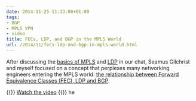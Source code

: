 ```yaml
---
date: 2014-11-25 11:33:00+01:00
tags:
- BGP
- MPLS VPN
- video
title: FECs, LDP, and BGP in the MPLS World
url: /2014/11/fecs-ldp-and-bgp-in-mpls-world.html
---
```

After discussing the [basics of MPLS](/2014/09/tech-talks-essence-of-mpls.html) and [LDP](/2014/10/tech-talks-introduction-to-label.html) in our chat, Seamus Gilchrist and myself focused on a concept that perplexes many networking engineers entering the MPLS world: [the relationship between Forward Equivalence Classes (FEC), LDP and BGP](https://my.ipspace.net/bin/get/MPLS101/4%20-%20LDP%2C%20FEC%20and%20BGP.mp4?doccode=MPLS101).

{{<jump>}}
[Watch the video](https://my.ipspace.net/bin/get/MPLS101/4%20-%20LDP%2C%20FEC%20and%20BGP.mp4?doccode=MPLS101)
{{</jump>}}
he